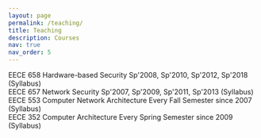 ```yaml
---
layout: page
permalink: /teaching/
title: Teaching
description: Courses
nav: true
nav_order: 5
---
```


EECE 658   Hardware-based Security            Sp'2008, Sp'2010, Sp'2012, Sp'2018 (Syllabus)<br>EECE 657   Network Security                          Sp'2007, Sp'2009, Sp'2011, Sp'2013 (Syllabus)<br>EECE 553   Computer Network Architecture   Every Fall Semester since 2007 (Syllabus)<br>EECE 352   Computer Architecture                  Every Spring Semester since 2009 (Syllabus)
    
<!-- 
For now, this page is assumed to be a static description of your courses. You can convert it to a collection similar to `_projects/` so that you can have a dedicated page for each course.

Organize your courses by years, topics, or universities, however you like! -->
